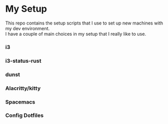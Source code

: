 # My Setup

This repo contains the setup scripts that I use to set up new machines with my dev environment.  
I have a couple of main choices in my setup that I really like to use.


### i3

### i3-status-rust

### dunst

### Alacritty/kitty



### Spacemacs

### Config Dotfiles
